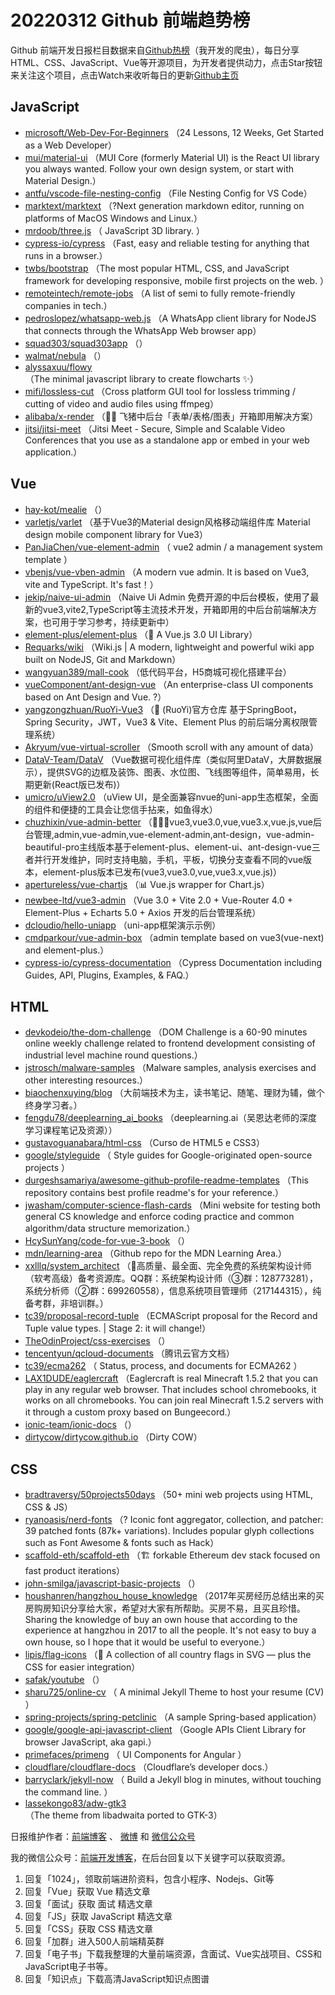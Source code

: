 # 20220312 Github 前端趋势榜

Github 前端开发日报栏目数据来自[Github热榜](http://news.caibaojian.com.cn/)（我开发的爬虫），每日分享HTML、CSS、JavaScript、Vue等开源项目，为开发者提供动力，点击Star按钮来关注这个项目，点击Watch来收听每日的更新[Github主页](https://github.com/kujian/githubTrending)
## JavaScript

* [microsoft/Web-Dev-For-Beginners](https://github.com/microsoft/Web-Dev-For-Beginners) （24 Lessons, 12 Weeks, Get Started as a Web Developer）
* [mui/material-ui](https://github.com/mui/material-ui) （MUI Core (formerly Material UI) is the React UI library you always wanted. Follow your own design system, or start with Material Design.）
* [antfu/vscode-file-nesting-config](https://github.com/antfu/vscode-file-nesting-config) （File Nesting Config for VS Code）
* [marktext/marktext](https://github.com/marktext/marktext) （?Next generation markdown editor, running on platforms of MacOS Windows and Linux.）
* [mrdoob/three.js](https://github.com/mrdoob/three.js) （
        JavaScript 3D library.
      ）
* [cypress-io/cypress](https://github.com/cypress-io/cypress) （Fast, easy and reliable testing for anything that runs in a browser.）
* [twbs/bootstrap](https://github.com/twbs/bootstrap) （The most popular HTML, CSS, and JavaScript framework for developing responsive, mobile first projects on the web.
      ）
* [remoteintech/remote-jobs](https://github.com/remoteintech/remote-jobs) （A list of semi to fully remote-friendly companies in tech.）
* [pedroslopez/whatsapp-web.js](https://github.com/pedroslopez/whatsapp-web.js) （A WhatsApp client library for NodeJS that connects through the WhatsApp Web browser app）
* [squad303/squad303app](https://github.com/squad303/squad303app) （）
* [walmat/nebula](https://github.com/walmat/nebula) （）
* [alyssaxuu/flowy](https://github.com/alyssaxuu/flowy) （The minimal javascript library to create flowcharts &#x2728;）
* [mifi/lossless-cut](https://github.com/mifi/lossless-cut) （Cross platform GUI tool for lossless trimming / cutting of video and audio files using ffmpeg）
* [alibaba/x-render](https://github.com/alibaba/x-render) （&#x1f6b4;&#x200d;&#x2640;&#xfe0f; 飞猪中后台「表单/表格/图表」开箱即用解决方案）
* [jitsi/jitsi-meet](https://github.com/jitsi/jitsi-meet) （Jitsi Meet - Secure, Simple and Scalable Video Conferences that you use as a standalone app or embed in your web application.）

## Vue

* [hay-kot/mealie](https://github.com/hay-kot/mealie) （）
* [varletjs/varlet](https://github.com/varletjs/varlet) （基于Vue3的Material design风格移动端组件库 Material design mobile component library for Vue3）
* [PanJiaChen/vue-element-admin](https://github.com/PanJiaChen/vue-element-admin) （
        vue2 admin / a management system template
      ）
* [vbenjs/vue-vben-admin](https://github.com/vbenjs/vue-vben-admin) （A modern vue admin. It is based on Vue3, vite and TypeScript. It's fast！）
* [jekip/naive-ui-admin](https://github.com/jekip/naive-ui-admin) （Naive Ui Admin 免费开源的中后台模板，使用了最新的vue3,vite2,TypeScript等主流技术开发，开箱即用的中后台前端解决方案，也可用于学习参考，持续更新中）
* [element-plus/element-plus](https://github.com/element-plus/element-plus) （&#x1f389; A Vue.js 3.0 UI Library）
* [Requarks/wiki](https://github.com/Requarks/wiki) （Wiki.js | A modern, lightweight and powerful wiki app built on NodeJS, Git and Markdown）
* [wangyuan389/mall-cook](https://github.com/wangyuan389/mall-cook) （低代码平台，H5商城可视化搭建平台）
* [vueComponent/ant-design-vue](https://github.com/vueComponent/ant-design-vue) （An enterprise-class UI components based on Ant Design and Vue. ?）
* [yangzongzhuan/RuoYi-Vue3](https://github.com/yangzongzhuan/RuoYi-Vue3) （&#x1f389; (RuoYi)官方仓库 基于SpringBoot，Spring Security，JWT，Vue3 &amp; Vite、Element Plus 的前后端分离权限管理系统）
* [Akryum/vue-virtual-scroller](https://github.com/Akryum/vue-virtual-scroller) （Smooth scroll with any amount of data）
* [DataV-Team/DataV](https://github.com/DataV-Team/DataV) （Vue数据可视化组件库（类似阿里DataV，大屏数据展示），提供SVG的边框及装饰、图表、水位图、飞线图等组件，简单易用，长期更新(React版已发布)）
* [umicro/uView2.0](https://github.com/umicro/uView2.0) （uView UI，是全面兼容nvue的uni-app生态框架，全面的组件和便捷的工具会让您信手拈来，如鱼得水）
* [chuzhixin/vue-admin-better](https://github.com/chuzhixin/vue-admin-better) （&#x1f680;&#x1f680;&#x1f680;vue3,vue3.0,vue,vue3.x,vue.js,vue后台管理,admin,vue-admin,vue-element-admin,ant-design，vue-admin-beautiful-pro主线版本基于element-plus、element-ui、ant-design-vue三者并行开发维护，同时支持电脑，手机，平板，切换分支查看不同的vue版本，element-plus版本已发布(vue3,vue3.0,vue,vue3.x,vue.js)）
* [apertureless/vue-chartjs](https://github.com/apertureless/vue-chartjs) （&#x1f4ca; Vue.js wrapper for Chart.js）
* [newbee-ltd/vue3-admin](https://github.com/newbee-ltd/vue3-admin) （Vue 3.0 + Vite 2.0 + Vue-Router 4.0 + Element-Plus + Echarts 5.0 + Axios 开发的后台管理系统）
* [dcloudio/hello-uniapp](https://github.com/dcloudio/hello-uniapp) （uni-app框架演示示例）
* [cmdparkour/vue-admin-box](https://github.com/cmdparkour/vue-admin-box) （admin template based on vue3(vue-next) and element-plus.）
* [cypress-io/cypress-documentation](https://github.com/cypress-io/cypress-documentation) （Cypress Documentation including Guides, API, Plugins, Examples, &amp; FAQ.）

## HTML

* [devkodeio/the-dom-challenge](https://github.com/devkodeio/the-dom-challenge) （DOM Challenge is a 60-90 minutes online weekly challenge related to frontend development consisting of industrial level machine round questions.）
* [jstrosch/malware-samples](https://github.com/jstrosch/malware-samples) （Malware samples, analysis exercises and other interesting resources.）
* [biaochenxuying/blog](https://github.com/biaochenxuying/blog) （大前端技术为主，读书笔记、随笔、理财为辅，做个终身学习者。）
* [fengdu78/deeplearning_ai_books](https://github.com/fengdu78/deeplearning_ai_books) （deeplearning.ai（吴恩达老师的深度学习课程笔记及资源））
* [gustavoguanabara/html-css](https://github.com/gustavoguanabara/html-css) （Curso de HTML5 e CSS3）
* [google/styleguide](https://github.com/google/styleguide) （
        Style guides for Google-originated open-source projects
      ）
* [durgeshsamariya/awesome-github-profile-readme-templates](https://github.com/durgeshsamariya/awesome-github-profile-readme-templates) （This repository contains best profile readme's for your reference.）
* [jwasham/computer-science-flash-cards](https://github.com/jwasham/computer-science-flash-cards) （Mini website for testing both general CS knowledge and enforce coding practice and common algorithm/data structure memorization.）
* [HcySunYang/code-for-vue-3-book](https://github.com/HcySunYang/code-for-vue-3-book) （）
* [mdn/learning-area](https://github.com/mdn/learning-area) （Github repo for the MDN Learning Area.）
* [xxlllq/system_architect](https://github.com/xxlllq/system_architect) （&#x1f4af;高质量、最全面、完全免费的系统架构设计师（软考高级）备考资源库。QQ群：系统架构设计师（③群：128773281），系统分析师（②群：699260558），信息系统项目管理师（217144315），纯备考群，非培训群。）
* [tc39/proposal-record-tuple](https://github.com/tc39/proposal-record-tuple) （ECMAScript proposal for the Record and Tuple value types. | Stage 2: it will change!）
* [TheOdinProject/css-exercises](https://github.com/TheOdinProject/css-exercises) （）
* [tencentyun/qcloud-documents](https://github.com/tencentyun/qcloud-documents) （腾讯云官方文档）
* [tc39/ecma262](https://github.com/tc39/ecma262) （
        Status, process, and documents for ECMA262
      ）
* [LAX1DUDE/eaglercraft](https://github.com/LAX1DUDE/eaglercraft) （Eaglercraft is real Minecraft 1.5.2 that you can play in any regular web browser. That includes school chromebooks, it works on all chromebooks. You can join real Minecraft 1.5.2 servers with it through a custom proxy based on Bungeecord.）
* [ionic-team/ionic-docs](https://github.com/ionic-team/ionic-docs) （）
* [dirtycow/dirtycow.github.io](https://github.com/dirtycow/dirtycow.github.io) （Dirty COW）

## CSS

* [bradtraversy/50projects50days](https://github.com/bradtraversy/50projects50days) （50+ mini web projects using HTML, CSS &amp; JS）
* [ryanoasis/nerd-fonts](https://github.com/ryanoasis/nerd-fonts) （? Iconic font aggregator, collection, and patcher: 39 patched fonts (87k+ variations). Includes popular glyph collections such as Font Awesome &amp; fonts such as Hack）
* [scaffold-eth/scaffold-eth](https://github.com/scaffold-eth/scaffold-eth) （&#x1f3d7; forkable Ethereum dev stack focused on fast product iterations）
* [john-smilga/javascript-basic-projects](https://github.com/john-smilga/javascript-basic-projects) （）
* [houshanren/hangzhou_house_knowledge](https://github.com/houshanren/hangzhou_house_knowledge) （2017年买房经历总结出来的买房购房知识分享给大家，希望对大家有所帮助。买房不易，且买且珍惜。Sharing the knowledge of buy an own house that according to the experience at hangzhou in 2017 to all the people. It's not easy to buy a own house, so I hope that it would be useful to everyone.）
* [lipis/flag-icons](https://github.com/lipis/flag-icons) （&#x1f38f; A collection of all country flags in SVG — plus the CSS for easier integration）
* [safak/youtube](https://github.com/safak/youtube) （）
* [sharu725/online-cv](https://github.com/sharu725/online-cv) （
        A minimal Jekyll Theme to host your resume (CV)
      ）
* [spring-projects/spring-petclinic](https://github.com/spring-projects/spring-petclinic) （A sample Spring-based application）
* [google/google-api-javascript-client](https://github.com/google/google-api-javascript-client) （Google APIs Client Library for browser JavaScript, aka gapi.）
* [primefaces/primeng](https://github.com/primefaces/primeng) （
        UI Components for Angular
      ）
* [cloudflare/cloudflare-docs](https://github.com/cloudflare/cloudflare-docs) （Cloudflare’s developer docs.）
* [barryclark/jekyll-now](https://github.com/barryclark/jekyll-now) （
        Build a Jekyll blog in minutes, without touching the command line.
      ）
* [lassekongo83/adw-gtk3](https://github.com/lassekongo83/adw-gtk3) （The theme from libadwaita ported to GTK-3）


日报维护作者：[前端博客](http://caibaojian.com.cn/) 、 [微博](http://weibo.com/kujian) 和 [微信公众号](https://open.weixin.qq.com/qr/code?username=caibaojian_com)

我的微信公众号：[前端开发博客](https://open.weixin.qq.com/qr/code?username=caibaojian_com)，在后台回复以下关键字可以获取资源。

1. 回复「1024」，领取前端进阶资料，包含小程序、Nodejs、Git等
2. 回复「Vue」获取 Vue 精选文章
3. 回复「面试」获取 面试 精选文章
4. 回复「JS」获取 JavaScript 精选文章
5. 回复「CSS」获取 CSS 精选文章
6. 回复「加群」进入500人前端精英群
7. 回复「电子书」下载我整理的大量前端资源，含面试、Vue实战项目、CSS和JavaScript电子书等。
8. 回复「知识点」下载高清JavaScript知识点图谱